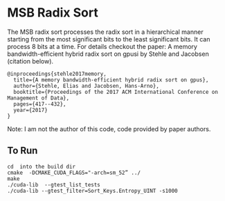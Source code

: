 MSB Radix Sort
=============

The MSB radix sort processes the radix sort in a hierarchical manner starting from the most significant bits to the least significant bits.
It can process 8 bits at a time. For details checkout the paper: A memory bandwidth-efficient hybrid radix sort on gpusi by Stehle and Jacobsen (citation below).

```
@inproceedings{stehle2017memory,
  title={A memory bandwidth-efficient hybrid radix sort on gpus},
  author={Stehle, Elias and Jacobsen, Hans-Arno},
  booktitle={Proceedings of the 2017 ACM International Conference on Management of Data},
  pages={417--432},
  year={2017}
}
```

Note: I am not the author of this code, code provided by paper authors.

To Run
----

```
cd  into the build dir
cmake  -DCMAKE_CUDA_FLAGS="-arch=sm_52” ../
make
./cuda-lib  --gtest_list_tests
./cuda-lib --gtest_filter=Sort_Keys.Entropy_UINT -s1000
```

